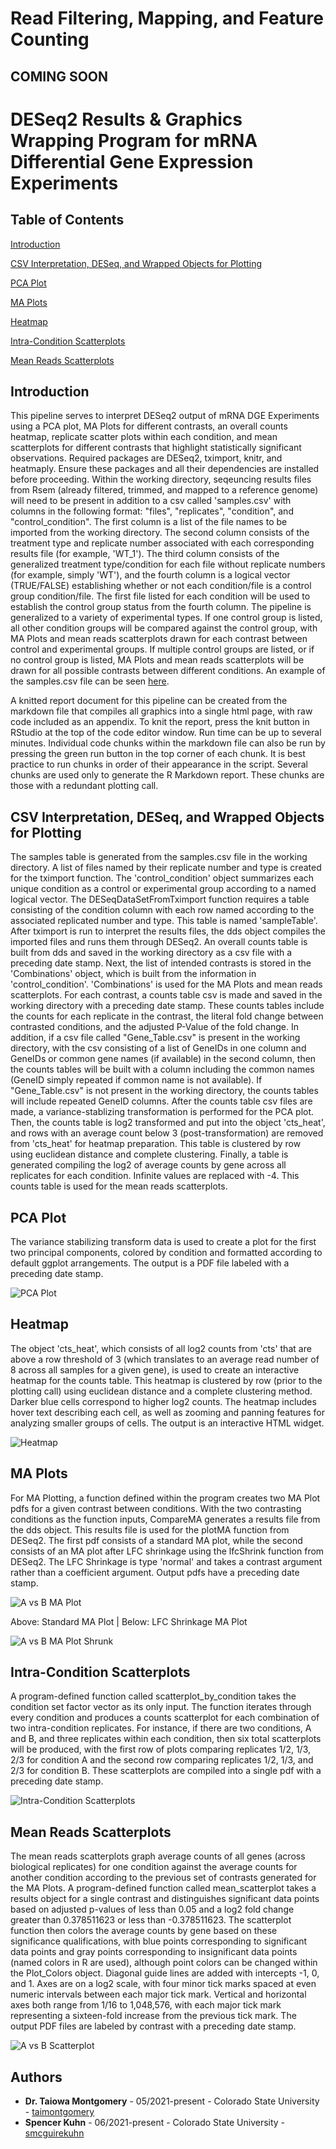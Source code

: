 
# Read Filtering, Mapping, and Feature Counting

## COMING SOON

# DESeq2 Results & Graphics Wrapping Program for mRNA Differential Gene Expression Experiments

## Table of Contents

[Introduction](#Introduction)

[CSV Interpretation, DESeq, and Wrapped Objects for Plotting](#CSV-Interpretation,-DESeq,-and-Wrapped-Objects-for-Plotting)

[PCA Plot](#PCA-Plot)

[MA Plots](#MA-Plots)

[Heatmap](#Heatmap)

[Intra-Condition Scatterplots](#Intra--Condition-Scatterplots)

[Mean Reads Scatterplots](#Mean-Reads-Scatterplots)


## Introduction

This pipeline serves to interpret DESeq2 output of mRNA DGE Experiments using a PCA plot, MA Plots for different contrasts, an overall counts heatmap, replicate scatter plots within each condition, and mean scatterplots for different contrasts that highlight statistically significant observations. Required packages are DESeq2, tximport, knitr, and heatmaply. Ensure these packages and all their dependencies are installed before proceeding. Within the working directory, seqeuncing results files from Rsem (already filtered, trimmed, and mapped to a reference genome) will need to be present in addition to a csv called 'samples.csv' with columns in the following format: "files", "replicates", "condition", and "control_condition". The first column is a list of the file names to be imported from the working directory. The second column consists of the treatment type and replicate number associated with each corresponding results file (for example, 'WT_1'). The third column consists of the generalized treatment type/condition for each file without replicate numbers (for example, simply 'WT'), and the fourth column is a logical vector (TRUE/FALSE) establishing whether or not each condition/file is a control group condition/file. The first file listed for each condition will be used to establish the control group status from the fourth column. The pipeline is generalized to a variety of experimental types. If one control group is listed, all other condition groups will be compared against the control group, with MA Plots and mean reads scatterplots drawn for each contrast between control and experimental groups. If multiple control groups are listed, or if no control group is listed, MA Plots and mean reads scatterplots will be drawn for all possible contrasts between different conditions. An example of the samples.csv file can be seen [here](ExampleData/samples.csv). 

A knitted report document for this pipeline can be created from the markdown file that compiles all graphics into a single html page, with raw code included as an appendix. To knit the report, press the knit button in RStudio at the top of the code editor window. Run time can be up to several minutes. Individual code chunks within the markdown file can also be run by pressing the green run button in the top corner of each chunk. It is best practice to run chunks in order of their appearance in the script. Several chunks are used only to generate the R Markdown report. These chunks are those with a redundant plotting call.

## CSV Interpretation, DESeq, and Wrapped Objects for Plotting

The samples table is generated from the samples.csv file in the working directory. A list of files named by their replicate number and type is created for the tximport function. The 'control_condition' object summarizes each unique condition as a control or experimental group according to a named logical vector. The DESeqDataSetFromTximport function requires a table consisting of the condition column with each row named according to the associated replicated number and type. This table is named 'sampleTable'. After tximport is run to interpret the results files, the dds object compiles the imported files and runs them through DESeq2. An overall counts table is built from dds and saved in the working directory as a csv file with a preceding date stamp. Next, the list of intended contrasts is stored in the 'Combinations' object, which is built from the information in 'control_condition'. 'Combinations' is used for the MA Plots and mean reads scatterplots. For each contrast, a counts table csv is made and saved in the working directory with a preceding date stamp. These counts tables include the counts for each replicate in the contrast, the literal fold change between contrasted conditions, and the adjusted P-Value of the fold change. In addition, if a csv file called "Gene_Table.csv" is present in the working directory, with the csv consisting of a list of GeneIDs in one column and GeneIDs or common gene names (if available) in the second column, then the counts tables will be built with a column including the common names (GeneID simply repeated if common name is not available). If "Gene_Table.csv" is not present in the working directory, the counts tables will include repeated GeneID columns. After the counts table csv files are made, a variance-stablizing transformation is performed for the PCA plot. Then, the counts table is log2 transformed and put into the object 'cts_heat', and rows with an average count below 3 (post-transformation) are removed from 'cts_heat' for heatmap preparation. This table is clustered by row using euclidean distance and complete clustering. Finally, a table is generated compiling the log2 of average counts by gene across all replicates for each condition. Infinite values are replaced with -4. This counts table is used for the mean reads scatterplots. 

## PCA Plot

The variance stabilizing transform data is used to create a plot for the first two principal components, colored by condition and formatted according to default ggplot arrangements. The output is a PDF file labeled with a preceding date stamp.

![PCA Plot](ExamplePlots/Example_PCA_plot.jpeg)

## Heatmap

The object 'cts_heat', which consists of all log2 counts from 'cts' that are above a row threshold of 3 (which translates to an average read number of 8 across all samples for a given gene), is used to create an interactive heatmap for the counts table. This heatmap is clustered by row (prior to the plotting call) using euclidean distance and a complete clustering method. Darker blue cells correspond to higher log2 counts. The heatmap includes hover text describing each cell, as well as zooming and panning features for analyzing smaller groups of cells. The output is an interactive HTML widget.

![Heatmap](ExamplePlots/Example_Heatmap.jpeg)

## MA Plots

For MA Plotting, a function defined within the program creates two MA Plot pdfs for a given contrast between conditions. With the two contrasting conditions as the function inputs, CompareMA generates a results file from the dds object. This results file is used for the plotMA function from DESeq2. The first pdf consists of a standard MA plot, while the second consists of an MA plot after LFC shrinkage using the lfcShrink function from DESeq2. The LFC Shrinkage is type 'normal' and takes a contrast argument rather than a coefficient argument. Output pdfs have a preceding date stamp.

![A vs B MA Plot](ExamplePlots/Example_disl-2_vs_N2_MA.jpeg)

Above: Standard MA Plot | Below: LFC Shrinkage MA Plot

![A vs B MA Plot Shrunk](ExamplePlots/Example_disl-2_vs_N2_MA_shrunk.jpeg)

## Intra-Condition Scatterplots

A program-defined function called scatterplot_by_condition takes the condition set factor vector as its only input. The function iterates through every condition and produces a counts scatterplot for each combination of two intra-condition replicates. For instance, if there are two conditions, A and B, and three replicates within each condition, then six total scatterplots will be produced, with the first row of plots comparing replicates 1/2, 1/3, 2/3 for condition A and the second row comparing replicates 1/2, 1/3, and 2/3 for condition B. These scatterplots are compiled into a single pdf with a preceding date stamp. 

![Intra-Condition Scatterplots](ExamplePlots/Example_scatter_plots.jpeg)

## Mean Reads Scatterplots

The mean reads scatterplots graph average counts of all genes (across biological replicates) for one condition against the average counts for another condition according to the previous set of contrasts generated for the MA Plots. A program-defined function called mean_scatterplot takes a results object for a single contrast and distinguishes significant data points based on adjusted p-values of less than 0.05 and a log2 fold change greater than 0.378511623 or less than -0.378511623. The scatterplot function then colors the average counts by gene based on these significance qualifications, with blue points corresponding to significant data points and gray points corresponding to insignificant data points (named colors in R are used), although point colors can be changed within the Plot_Colors object. Diagonal guide lines are added with intercepts -1, 0, and 1. Axes are on a log2 scale, with four minor tick marks spaced at even numeric intervals between each major tick mark. Vertical and horizontal axes both range from 1/16 to 1,048,576, with each major tick mark representing a sixteen-fold increase from the previous tick mark. The output PDF files are labeled by contrast with a preceding date stamp. 

![A vs B Scatterplot](ExamplePlots/Example_disl-2_vs_N2_means_plot.jpeg)

## Authors

* **Dr. Taiowa Montgomery** - 05/2021-present - Colorado State University - [taimontgomery](https://github.com/taimontgomery)
* **Spencer Kuhn** - 06/2021-present - Colorado State University - [smcguirekuhn](https://github.com/smcguirekuhn)
